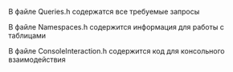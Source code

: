В файле Queries.h содержатся все требуемые запросы


В файле Namespaces.h содержится информация для работы с таблицами


В файле ConsoleInteraction.h содержится код для консольного взаимодействия
